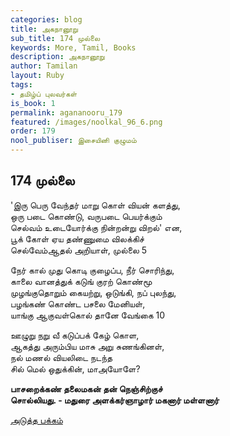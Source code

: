 ```yaml
---
categories: blog
title: அகநானூறு
sub_title: 174 முல்லை
keywords: More, Tamil, Books
description: அகநானூறு
author: Tamilan
layout: Ruby
tags:
- தமிழ்ப் புலவர்கள்
is_book: 1
permalink: agananooru_179
featured: /images/noolkal_96_6.png
order: 179
nool_publiser: இசையினி குழுமம்
---
```



## 174 முல்லை

'இரு பெரு வேந்தர் மாறு கொள் வியன் களத்து,  
ஒரு படை கொண்டு, வருபடை பெயர்க்கும்  
செல்வம் உடையோர்க்கு நின்றன்று விறல்' என,  
பூக் கோள் ஏய தண்ணுமை விலக்கிச்  
செல்வேம்ஆதல் அறியாள், முல்லை 5

நேர் கால் முது கொடி குழைப்ப, நீர் சொரிந்து,  
காலை வானத்துக் கடுங் குரற் கொண்மூ  
முழங்குதொறும் கையற்று, ஒடுங்கி, நப் புலந்து,  
பழங்கண் கொண்ட பசலை மேனியள்,  
யாங்கு ஆகுவள்கொல் தானே வேங்கை 10

ஊழுறு நறு வீ கடுப்பக் கேழ் கொள,  
ஆகத்து அரும்பிய மாசு அறு சுணங்கினள்,  
நல் மணல் வியலிடை நடந்த  
சில் மெல் ஒதுக்கின், மாஅயோளே?

**பாசறைக்கண் தலைமகன் தன் நெஞ்சிற்குச்  
சொல்லியது. - மதுரை அளக்கர்ஞாழார் மகனார் மள்ளனார்**

[அடுத்த பக்கம்](agananooru_180)
